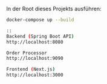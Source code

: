 In der Root dieses Projekts ausführen:

```bash
docker-compose up --build

::
Backend (Spring Boot API)
http://localhost:8080

Order Processor
http://localhost:9090

Frontend (Next.js)
http://localhost:3000
